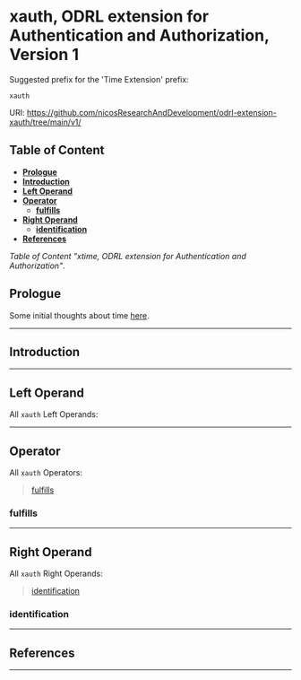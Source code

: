# xauth, ODRL extension for Authentication and Authorization, Version 1

Suggested prefix for the 'Time Extension' prefix:

`xauth`

URI: <https://github.com/nicosResearchAndDevelopment/odrl-extension-xauth/tree/main/v1/>

## Table of Content

- [**Prologue**](#prologue)
- [**Introduction**](#introduction)
- [**Left Operand**](#left-operand)
- [**Operator**](#operator)
    - [**fulfills**](#fulfills)
- [**Right Operand**](#right-operand)
  - [**identification**](#identification)
- [**References**](#references)


*Table of Content "xtime, ODRL extension for Authentication and Authorization"*.

## Prologue

Some initial thoughts about time [here](./prologue.md).

---

## Introduction

---

## Left Operand

All `xauth` Left Operands:

---

## Operator

All `xauth` Operators:

> [fulfills](#fulfills)

### fulfills

---

## Right Operand

All `xauth` Right Operands:

> [identification](#identification)

### identification

---

## References

---